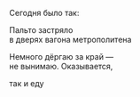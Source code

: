 Сегодня было так:  

Пальто застряло  
в дверях вагона метрополитена  

Немного дёргаю за край —  
не вынимаю. Оказывается,  

так и еду